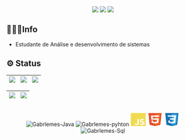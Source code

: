 <div align=center> 
  <a href="https://www.instagram.com/gabr_lemes/" target="_blank"><img src="https://img.shields.io/badge/-Instagram-%23E4405F?style=for-the-badge&logo=instagram&logoColor=white" target="_blank"></a>
  <a href = "mailto:gabrielsiber816@gmail.com"><img src="https://img.shields.io/badge/-Gmail-%23333?style=for-the-badge&logo=gmail&logoColor=white" target="_blank"></a>
  <a href="https://www.linkedin.com/in/gabriel-lemes-conf01/" target="_blank"><img src="https://img.shields.io/badge/-LinkedIn-%230077B5?style=for-the-badge&logo=linkedin&logoColor=white" target="_blank"></a> 
</div>


## 👨🏻‍💻Info

- Estudante de Análise e desenvolvimento de sistemas

 
## ⚙️ Status

| ![](http://github-profile-summary-cards.vercel.app/api/cards/stats?username=Gabrlemes&theme=nord_dark) | ![](http://github-profile-summary-cards.vercel.app/api/cards/repos-per-language?username=Gabrlemes&hide=Html&theme=nord_dark) | ![](http://github-profile-summary-cards.vercel.app/api/cards/most-commit-language?username=Gabrlemes&theme=nord_dark) |
| :-: | :-: | :-: |

| ![](http://github-profile-summary-cards.vercel.app/api/cards/profile-details?username=Gabrlemes&theme=nord_dark) | ![](https://github-readme-streak-stats.herokuapp.com/?user=Ggabrlemes&hide_border=true&date_format=M%20j%5B%2C%20Y%5D&background=2D3742&stroke=2D3742&ring=6bbbca&fire=6bbbca&currStreakNum=fff&sideNums=6bbbca&currStreakLabel=6bbbca&sideLabels=fff&dates=fff) |
| :-: | :-: |
  

</div>
  
 <div style="display: inline_block" align="center"><br>
    <img alt="Gabrlemes-Java" height="35" width="40" src="https://cdn.jsdelivr.net/gh/devicons/devicon/icons/java/java-original.svg">
    <img alt="Gabrlemes-pyhton" height="35" width="40" src="https://img.icons8.com/color/512/python.png">
    <img alt="Gabrlemes-Js" height="35" width="40" src="https://raw.githubusercontent.com/devicons/devicon/master/icons/javascript/javascript-plain.svg">
    <img alt="Gabrlemes-HTML" height="35" width="40" src="https://raw.githubusercontent.com/devicons/devicon/master/icons/html5/html5-original.svg">
    <img alt="Gabrlemes-CSS" height="35" width="40" src="https://raw.githubusercontent.com/devicons/devicon/master/icons/css3/css3-original.svg">
     <img alt="Gabrlemes-Sql" height="35" width="40" src="https://cdn.jsdelivr.net/gh/devicons/devicon/icons/mysql/mysql-original.svg">

  </div>
  

